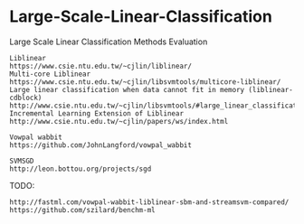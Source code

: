 # Large-Scale-Linear-Classification
Large Scale Linear Classification Methods Evaluation

~~~
Liblinear
https://www.csie.ntu.edu.tw/~cjlin/liblinear/
Multi-core Liblinear
https://www.csie.ntu.edu.tw/~cjlin/libsvmtools/multicore-liblinear/
Large linear classification when data cannot fit in memory (liblinear-cdblock)
http://www.csie.ntu.edu.tw/~cjlin/libsvmtools/#large_linear_classification_when_data_cannot_fit_in_memory
Incremental Learning Extension of Liblinear
http://www.csie.ntu.edu.tw/~cjlin/papers/ws/index.html

Vowpal wabbit
https://github.com/JohnLangford/vowpal_wabbit

SVMSGD
http://leon.bottou.org/projects/sgd
~~~


TODO:
~~~
http://fastml.com/vowpal-wabbit-liblinear-sbm-and-streamsvm-compared/
https://github.com/szilard/benchm-ml
~~~

